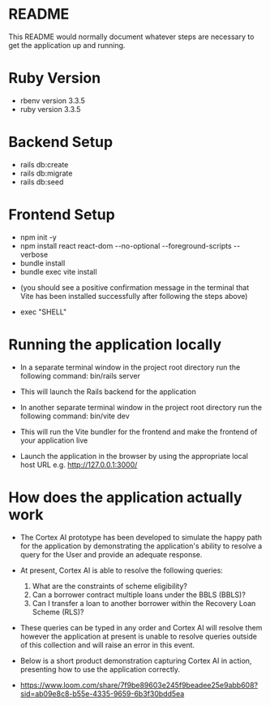 # README

This README would normally document whatever steps are necessary to get the
application up and running.

# Ruby Version

- rbenv version 3.3.5
- ruby version 3.3.5

# Backend Setup 

- rails db:create
- rails db:migrate
- rails db:seed

# Frontend Setup

- npm init -y
- npm install react react-dom --no-optional --foreground-scripts --verbose
- bundle install
- bundle exec vite install
* (you should see a positive confirmation message in the terminal that Vite has been installed successfully after following the steps above)
- exec "SHELL"

# Running the application locally

- In a separate terminal window in the project root directory run the following command: bin/rails server
- This will launch the Rails backend for the application

- In another separate terminal window in the project root directory run the following command: bin/vite dev
- This will run the Vite bundler for the frontend and make the frontend of your application live

- Launch the application in the browser by using the appropriate local host URL e.g. http://127.0.0.1:3000/

# How does the application actually work 

- The Cortex AI prototype has been developed to simulate the happy path for the application by demonstrating the application's ability to resolve a query for the User and provide an adequate response.
- At present, Cortex AI is able to resolve the following queries:
  1) What are the constraints of scheme eligibility?
  2) Can a borrower contract multiple loans under the BBLS (BBLS)?
  3) Can I transfer a loan to another borrower within the Recovery Loan Scheme (RLS)?

- These queries can be typed in any order and Cortex AI will resolve them however the application at present is unable to resolve queries outside of this collection and will raise an error in this event.

- Below is a short product demonstration capturing Cortex AI in action, presenting how to use the application correctly.

- https://www.loom.com/share/7f9be89603e245f9beadee25e9abb608?sid=ab09e8c8-b55e-4335-9659-6b3f30bdd5ea



